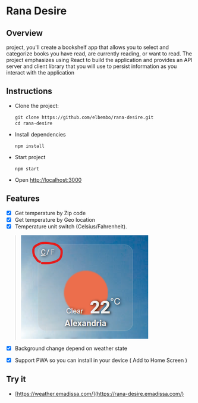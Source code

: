 # Rana Desire

## Overview
  project, you'll create a bookshelf app that allows you to select and categorize books you have read, are currently reading, or want to read. The project emphasizes using React to build the application and provides an API server and client library that you will use to persist information as you interact with the application
## Instructions
- Clone the project:
  ```
  git clone https://github.com/elbembo/rana-desire.git
  cd rana-desire
  ```
- Install dependencies
  ```
  npm install
  ```
- Start project
  ```
  npm start
  ```
- Open [http://localhost:3000](http://localhost:3000)

## Features
- [x] Get temperature by Zip code
- [x] Get temperature by Geo location
- [x] Temperature unit switch (Celsius/Fahrenheit).
> ![sreenshoot](https://github.com/elbembo/weather-mood/blob/main/puplic/images/Screenshot_2021-04-23%20171255.png "switch Celsius$Fahrenheit")
- [x] Background change depend on weather state
- [x] Support PWA so you can install in your device ( Add to Home Screen )



## Try it
* [https://weather.emadissa.com/](https://rana-desire.emadissa.com/)